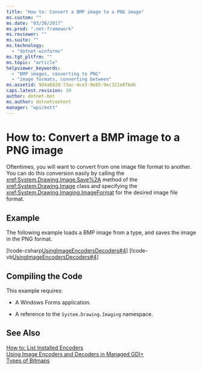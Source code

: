 ```yaml
---
title: "How to: Convert a BMP image to a PNG image"
ms.custom: ""
ms.date: "03/30/2017"
ms.prod: ".net-framework"
ms.reviewer: ""
ms.suite: ""
ms.technology: 
  - "dotnet-winforms"
ms.tgt_pltfrm: ""
ms.topic: "article"
helpviewer_keywords: 
  - "BMP images, converting to PNG"
  - "image formats, converting between"
ms.assetid: 9d4a692d-73ac-4ce3-9e05-9ec321e8fbd6
caps.latest.revision: 10
author: dotnet-bot
ms.author: dotnetcontent
manager: "wpickett"
---
```

# How to: Convert a BMP image to a PNG image
Oftentimes, you will want to convert from one image file format to another. You can do this conversion easily by calling the <xref:System.Drawing.Image.Save%2A> method of the <xref:System.Drawing.Image> class and specifying the <xref:System.Drawing.Imaging.ImageFormat> for the desired image file format.  
  
## Example  
 The following example loads a BMP image from a type, and saves the image in the PNG format.  
  
 [!code-csharp[UsingImageEncodersDecoders#4](../../../../samples/snippets/csharp/VS_Snippets_Winforms/UsingImageEncodersDecoders/CS/Form1.cs#4)]
 [!code-vb[UsingImageEncodersDecoders#4](../../../../samples/snippets/visualbasic/VS_Snippets_Winforms/UsingImageEncodersDecoders/VB/Form1.vb#4)]  
  
## Compiling the Code  
 This example requires:  
  
-   A Windows Forms application.  
  
-   A reference to the `System.Drawing.Imaging` namespace.  
  
## See Also  
 [How to: List Installed Encoders](../../../../docs/framework/winforms/advanced/how-to-list-installed-encoders.md)   
 [Using Image Encoders and Decoders in Managed GDI+](../../../../docs/framework/winforms/advanced/using-image-encoders-and-decoders-in-managed-gdi.md)   
 [Types of Bitmaps](../../../../docs/framework/winforms/advanced/types-of-bitmaps.md)
